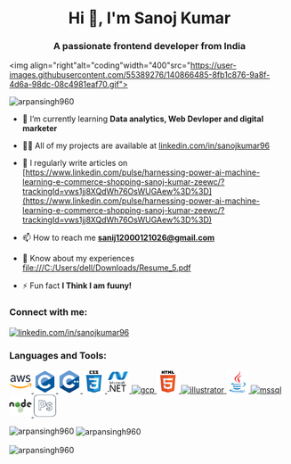  <h1 align="center">Hi 👋, I'm Sanoj Kumar</h1>
<h3 align="center">A passionate frontend developer from India</h3>

<img align="right"alt="coding"width="400"src="https://user-images.githubusercontent.com/55389276/140866485-8fb1c876-9a8f-4d6a-98dc-08c4981eaf70.gif">

<p align="left"> <img src="https://komarev.com/ghpvc/?username=arpansingh960&label=Profile%20views&color=0e75b6&style=flat" alt="arpansingh960" /> </p>

- 🌱 I’m currently learning **Data analytics, Web Devloper and digital marketer**

- 👨‍💻 All of my projects are available at [linkedin.com/in/sanojkumar96](linkedin.com/in/sanojkumar96)

- 📝 I regularly write articles on [https://www.linkedin.com/pulse/harnessing-power-ai-machine-learning-e-commerce-shopping-sanoj-kumar-zeewc/?trackingId=vws1jj8XQdWh76OsWUGAew%3D%3D](https://www.linkedin.com/pulse/harnessing-power-ai-machine-learning-e-commerce-shopping-sanoj-kumar-zeewc/?trackingId=vws1jj8XQdWh76OsWUGAew%3D%3D)

- 📫 How to reach me **sanij12000121026@gmail.com**

- 📄 Know about my experiences [file:///C:/Users/dell/Downloads/Resume_5.pdf](file:///C:/Users/dell/Downloads/Resume_5.pdf)

- ⚡ Fun fact **I Think I am fuuny!**

<h3 align="left">Connect with me:</h3>
<p align="left">
<a href="https://linkedin.com/in/linkedin.com/in/sanojkumar96" target="blank"><img align="center" src="https://raw.githubusercontent.com/rahuldkjain/github-profile-readme-generator/master/src/images/icons/Social/linked-in-alt.svg" alt="linkedin.com/in/sanojkumar96" height="30" width="40" /></a>
</p>

<h3 align="left">Languages and Tools:</h3>
<p align="left"> <a href="https://aws.amazon.com" target="_blank" rel="noreferrer"> <img src="https://raw.githubusercontent.com/devicons/devicon/master/icons/amazonwebservices/amazonwebservices-original-wordmark.svg" alt="aws" width="40" height="40"/> </a> <a href="https://www.cprogramming.com/" target="_blank" rel="noreferrer"> <img src="https://raw.githubusercontent.com/devicons/devicon/master/icons/c/c-original.svg" alt="c" width="40" height="40"/> </a> <a href="https://www.w3schools.com/cpp/" target="_blank" rel="noreferrer"> <img src="https://raw.githubusercontent.com/devicons/devicon/master/icons/cplusplus/cplusplus-original.svg" alt="cplusplus" width="40" height="40"/> </a> <a href="https://www.w3schools.com/css/" target="_blank" rel="noreferrer"> <img src="https://raw.githubusercontent.com/devicons/devicon/master/icons/css3/css3-original-wordmark.svg" alt="css3" width="40" height="40"/> </a> <a href="https://dotnet.microsoft.com/" target="_blank" rel="noreferrer"> <img src="https://raw.githubusercontent.com/devicons/devicon/master/icons/dot-net/dot-net-original-wordmark.svg" alt="dotnet" width="40" height="40"/> </a> <a href="https://cloud.google.com" target="_blank" rel="noreferrer"> <img src="https://www.vectorlogo.zone/logos/google_cloud/google_cloud-icon.svg" alt="gcp" width="40" height="40"/> </a> <a href="https://www.w3.org/html/" target="_blank" rel="noreferrer"> <img src="https://raw.githubusercontent.com/devicons/devicon/master/icons/html5/html5-original-wordmark.svg" alt="html5" width="40" height="40"/> </a> <a href="https://www.adobe.com/in/products/illustrator.html" target="_blank" rel="noreferrer"> <img src="https://www.vectorlogo.zone/logos/adobe_illustrator/adobe_illustrator-icon.svg" alt="illustrator" width="40" height="40"/> </a> <a href="https://www.java.com" target="_blank" rel="noreferrer"> <img src="https://raw.githubusercontent.com/devicons/devicon/master/icons/java/java-original.svg" alt="java" width="40" height="40"/> </a> <a href="https://www.microsoft.com/en-us/sql-server" target="_blank" rel="noreferrer"> <img src="https://www.svgrepo.com/show/303229/microsoft-sql-server-logo.svg" alt="mssql" width="40" height="40"/> </a> <a href="https://nodejs.org" target="_blank" rel="noreferrer"> <img src="https://raw.githubusercontent.com/devicons/devicon/master/icons/nodejs/nodejs-original-wordmark.svg" alt="nodejs" width="40" height="40"/> </a> <a href="https://www.photoshop.com/en" target="_blank" rel="noreferrer"> <img src="https://raw.githubusercontent.com/devicons/devicon/master/icons/photoshop/photoshop-line.svg" alt="photoshop" width="40" height="40"/> </a> </p>

<p><img align="left" src="https://github-readme-stats.vercel.app/api/top-langs?username=arpansingh960&show_icons=true&locale=en&layout=compact" alt="arpansingh960" /></p>

<p>&nbsp;<img align="center" src="https://github-readme-stats.vercel.app/api?username=arpansingh960&show_icons=true&locale=en" alt="arpansingh960" /></p>

<p><img align="center" src="https://github-readme-streak-stats.herokuapp.com/?user=arpansingh960&" alt="arpansingh960" /></p>
